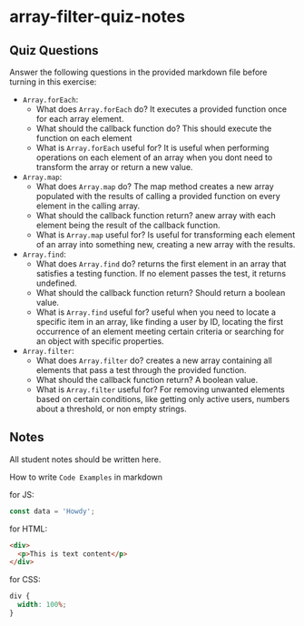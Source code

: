 # array-filter-quiz-notes

## Quiz Questions

Answer the following questions in the provided markdown file before turning in this exercise:

- `Array.forEach`:
  - What does `Array.forEach` do? It executes a provided function once for each array element.
  - What should the callback function do? This should execute the function on each element
  - What is `Array.forEach` useful for? It is useful when performing operations on each element of an array when you dont need to transform the array or return a new value.
- `Array.map`:
  - What does `Array.map` do? The map method creates a new array populated with the results of calling a provided function on every element in the calling array.
  - What should the callback function return? anew array with each element being the result of the callback function.
  - What is `Array.map` useful for? Is useful for transforming each element of an array into something new, creating a new array with the results.
- `Array.find`:
  - What does `Array.find` do? returns the first element in an array that satisfies a testing function. If no element passes the test, it returns undefined.
  - What should the callback function return? Should return a boolean value.
  - What is `Array.find` useful for? useful when you need to locate a specific item in an array, like finding a user by ID, locating the first occurrence of an element meeting certain criteria or searching for an object with specific properties.
- `Array.filter`:
  - What does `Array.filter` do? creates a new array containing all elements that pass a test through the provided function.
  - What should the callback function return? A boolean value.
  - What is `Array.filter` useful for? For removing unwanted elements based on certain conditions, like getting only active users, numbers about a threshold, or non empty strings.

## Notes

All student notes should be written here.

How to write `Code Examples` in markdown

for JS:

```javascript
const data = 'Howdy';
```

for HTML:

```html
<div>
  <p>This is text content</p>
</div>
```

for CSS:

```css
div {
  width: 100%;
}
```
